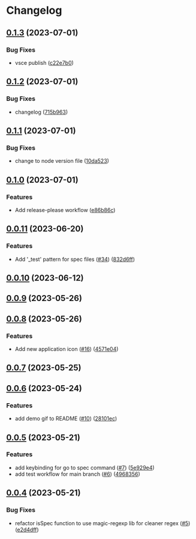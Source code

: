 # Changelog

## [0.1.3](https://github.com/bisquit/vscode-fuzzy-go-to-spec/compare/v0.1.2...v0.1.3) (2023-07-01)


### Bug Fixes

* vsce publish ([c22e7b0](https://github.com/bisquit/vscode-fuzzy-go-to-spec/commit/c22e7b0362751a6a68a7a9212dff5defdb7b11a5))

## [0.1.2](https://github.com/bisquit/vscode-fuzzy-go-to-spec/compare/v0.1.1...v0.1.2) (2023-07-01)


### Bug Fixes

* changelog ([715b963](https://github.com/bisquit/vscode-fuzzy-go-to-spec/commit/715b963835d7e5f44b5bf638de13c65ccf838b9d))

## [0.1.1](https://github.com/bisquit/vscode-fuzzy-go-to-spec/compare/v0.1.0...v0.1.1) (2023-07-01)

### Bug Fixes

- change to node version file ([10da523](https://github.com/bisquit/vscode-fuzzy-go-to-spec/commit/10da523cf4c04540a03724a4e5325b9438154901))

## [0.1.0](https://github.com/bisquit/vscode-fuzzy-go-to-spec/compare/v0.0.11...v0.1.0) (2023-07-01)

### Features

- Add release-please workflow ([e86b86c](https://github.com/bisquit/vscode-fuzzy-go-to-spec/commit/e86b86cfa2ba829d66bf3f14aa51d913d7052a60))

## [0.0.11](https://github.com/bisquit/vscode-fuzzy-go-to-spec/compare/v0.0.10...v0.0.11) (2023-06-20)

### Features

- Add '\_test' pattern for spec files ([#34](https://github.com/bisquit/vscode-fuzzy-go-to-spec/issues/34)) ([832d6ff](https://github.com/bisquit/vscode-fuzzy-go-to-spec/commit/832d6ff02d04d48ad00950124d87c22ea3792847))

## [0.0.10](https://github.com/bisquit/vscode-fuzzy-go-to-spec/compare/v0.0.9...v0.0.10) (2023-06-12)

## [0.0.9](https://github.com/bisquit/vscode-fuzzy-go-to-spec/compare/v0.0.8...v0.0.9) (2023-05-26)

## [0.0.8](https://github.com/bisquit/vscode-fuzzy-go-to-spec/compare/v0.0.7...v0.0.8) (2023-05-26)

### Features

- Add new application icon ([#16](https://github.com/bisquit/vscode-fuzzy-go-to-spec/issues/16)) ([4571e04](https://github.com/bisquit/vscode-fuzzy-go-to-spec/commit/4571e041a1539036d129b567f14c6152869ea819))

## [0.0.7](https://github.com/bisquit/vscode-fuzzy-go-to-spec/compare/v0.0.6...v0.0.7) (2023-05-25)

## [0.0.6](https://github.com/bisquit/vscode-fuzzy-go-to-spec/compare/v0.0.5...v0.0.6) (2023-05-24)

### Features

- add demo gif to README ([#10](https://github.com/bisquit/vscode-fuzzy-go-to-spec/issues/10)) ([28101ec](https://github.com/bisquit/vscode-fuzzy-go-to-spec/commit/28101ecf3152cae861db9e1e93daf6a54bb28d1f))

## [0.0.5](https://github.com/bisquit/vscode-fuzzy-go-to-spec/compare/v0.0.4...v0.0.5) (2023-05-21)

### Features

- add keybinding for go to spec command ([#7](https://github.com/bisquit/vscode-fuzzy-go-to-spec/issues/7)) ([5e929e4](https://github.com/bisquit/vscode-fuzzy-go-to-spec/commit/5e929e44a20bac5ce81b4d7747a4b3486b3145f4))
- add test workflow for main branch ([#6](https://github.com/bisquit/vscode-fuzzy-go-to-spec/issues/6)) ([4968356](https://github.com/bisquit/vscode-fuzzy-go-to-spec/commit/49683563e20e493338d840dd7720cca1d7b2a71f))

## [0.0.4](https://github.com/bisquit/vscode-fuzzy-go-to-spec/compare/v0.0.3...v0.0.4) (2023-05-21)

### Bug Fixes

- refactor isSpec function to use magic-regexp lib for cleaner regex ([#5](https://github.com/bisquit/vscode-fuzzy-go-to-spec/issues/5)) ([e2d4dff](https://github.com/bisquit/vscode-fuzzy-go-to-spec/commit/e2d4dff5cc8cb85129c037c0e7c60f0d9065a2cb))
